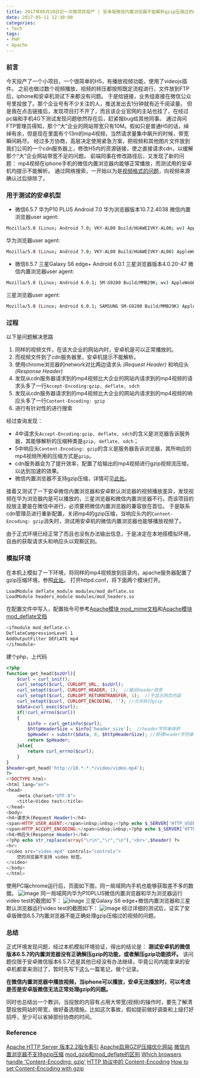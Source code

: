 ```yaml
---
title: 2017年05月10日记一次微项目投产 | 安卓版微信内置浏览器不能解析gzip压缩过的mp4视频的问题
date: 2017-05-11 12:30:00
categories:
- Tech
tags:
- PHP
- Apache
---
```

### 前言
今天投产了一个小项目，一个很简单的H5，有播放视频功能，使用了videojs插件。
之前也做过数个视频播放，视频的转压都按照既定流程进行，文件放到FTP后，iphone和安卓机测试下来都没有问题。
于是给链接，业务组直接在微信公众号里投放了。那个企业号有不少关注的人，推送发出去1分钟就有近千阅读量。
但是我在点击链接后，发现项目打不开了，而且该企业官网的主站也挂了，在经过pc端和手机4G下测试发现问题依然存在后，赶紧报bug给其他同事。
通过询问FTP管理员得知，那个“大”企业的网站带宽只有10M。假如只是普通H5的话，绰绰有余，但是现在里面有个13m的mp4视频，当然请求量集中飙升的时候，带宽瞬间耗尽。
经过多方协商，高层决定使用紧急方案，把视频和其他图片文件放到我们公司的一个cdn服务器上，修改H5内的资源链接，使之直接请求cdn，以缓解那个“大”企业网站带宽不足的问题。
前端同事在修改路径后，又发现了新的问题：
mp4视频在iphone手机的微信内置浏览器内能够正常播放，而测试用的安卓机均提示不能解析。
通过网络搜索，一开始以为是[视频格式的问题](https://segmentfault.com/q/1010000008880318)，向视频来源确认过后排除了。

### 用于测试的安卓机型
* 微信6.5.7 华为P10 PLUS Android 7.0 华为浏览器版本10.7.2.4038
微信内置浏览器user agent:
``` bash
Mozilla/5.0 (Linux; Android 7.0; VKY-AL00 Build/HUAWEIVKY-AL00; wv) AppleWebKit/537.36 (KHTML, like Gecko) Version/4.0 Chrome/53.0.2785.49 Mobile MQQBrowser/6.2 TBS/043220 Safari/537.36 MicroMessenger/6.5.7.1041 NetType/WIFI Language/zh_CN
```
华为浏览器user agent: 
``` bash
Mozilla/5.0 (Linux; Android 7.0; VKY-AL00 Build/HUAWEIVKY-AL00) AppleWebKit/534.30 (KHTML, like Gecko) Version/4.0 Mobile Safari/534.30
```
* 微信6.5.7 三星Galaxy S6 edge+ Android 6.0.1 三星浏览器版本4.0.20-47
微信内置浏览器user agent: 
``` bash
Mozilla/5.0 (Linux; Android 6.0.1; SM-G9280 Build/MMB29K; wv) AppleWebKit/537.36 (KHTML, like Gecko) Version/4.0 Chrome/53.0.2785.49 Mobile MQQBrowser/6.2 TBS/043220 Safari/537.36 MicroMessenger/6.5.7.1041 NetType/WIFI Language/zh_CN
```
三星浏览器user agent: 
``` bash
Mozilla/5.0 (Linux; Android 6.0.1; SAMSUNG SM-G9280 Build/MMB29K) AppleWebKit/537.36 (KHTML, like Gecko) SamsungBrowser/4.0 Chrome/44.0.2403.133 Mobile Safari/537.36
```

### 过程
以下是问题解决思路
1. 同样的视频文件，在该大企业的网站内时，安卓机是可以正常播放的。
2. 而视频文件到了cdn服务器里，安卓机提示不能解析。
3. 使用chrome浏览器的network对比两边请求头 _(Request Header)_ 和响应头 *(Response Header)* 
4. 发现从cdn服务器请求到的mp4视频比大企业的网站内请求到的mp4视频的请求头多了一行`Accept-Encoding:gzip, deflate, sdch`
5. 发现从cdn服务器请求到的mp4视频比大企业的网站内请求到的mp4视频的响应头多了一行`Content-Encoding: gzip`
6. 进行有针对性的进行搜索

经过查询发现：
* 4中请求头`Accept-Encoding:gzip, deflate, sdch`的含义是浏览器告诉服务器，其能够解析的压缩种类是`gzip, deflate, sdch`；
* 5中响应头`Content-Encoding: gzip`的含义是服务器告诉浏览器，其所响应的mp4视频所用的压缩方式是`gzip`。
* cdn服务器会为了提升效率，配置了给输出的mp4视频进行gzip视频流压缩，以达到加速的效果。
* 微信内置浏览器不支持gzip压缩，详情可见[此处](http://www.qcyoung.com/2015/11/11/%E5%BE%AE%E4%BF%A1%E5%86%85%E7%BD%AE%E6%B5%8F%E8%A7%88%E5%99%A8%E4%B8%8D%E6%94%AF%E6%8C%81gzip%E5%8E%8B%E7%BC%A9%E5%8F%8Agzip%E6%A8%A1%E5%9D%97%E9%85%8D%E7%BD%AE%E7%AE%80%E8%BF%B0/)。

接着又测试了一下安卓微信内置浏览器和安卓默认浏览器的视频播放差异，发现视频在华为浏览器内是可以播放的，三星浏览器和微信内置浏览器不行。而该项目的投放主要是在微信中进行，必须要把微信内置浏览器的兼容放在首位。
于是联系cdn管理员进行重新配置，关闭mp4的gzip压缩，当响应头内的`Content-Encoding: gzip`消失时，测试用安卓机的微信内置浏览器也能够播放视频了。

由于正式环境已经正常了而且也没有办法输出信息，于是决定在本地搭模拟环境，自由的获取请求头和响应头以观察区别。

### 模拟环境
在本机上模拟了一下环境，将同样的mp4视频放到目录内，apache服务器配置了gzip压缩环境，参照[此处](http://cl314413.blog.163.com/blog/static/190507976201006105628622/)。
打开httpd.conf，将下面两个模块打开。
``` bash
LoadModule deflate_module modules/mod_deflate.so
LoadModule headers_module modules/mod_headers.so
```
在配置文件中写入，配置指令可参考[Apache模块 mod_mime文档](http://man.chinaunix.net/newsoft/Apache2.2_chinese_manual/mod/mod_mime.html#addoutputfilter)和[Apache模块 mod_deflate文档](http://man.chinaunix.net/newsoft/Apache2.2_chinese_manual/mod/mod_deflate.html#deflatecompressionlevel)
``` bash
<ifmodule mod_deflate.c>
DeflateCompressionLevel 1
AddOutputFilter DEFLATE mp4
</ifmodule>
```
建个php，上代码
``` php
<?php
function get_head($szUrl){
    $curl = curl_init();
    curl_setopt($curl, CURLOPT_URL, $szUrl);
    curl_setopt($curl, CURLOPT_HEADER, 1);  //输出header信息
    curl_setopt($curl, CURLOPT_RETURNTRANSFER, 1);  //不显示网页内容
    curl_setopt($curl, CURLOPT_ENCODING, ''); //允许执行gzip
    $data=curl_exec($curl);
    if(!curl_errno($curl))
    {
        $info = curl_getinfo($curl);
        $httpHeaderSize = $info['header_size'];  //header字符串体积
        $pHeader = substr($data, 0, $httpHeaderSize); //获得header字符串
        return $pHeader;
    }else{
        return curl_errno($curl);
    }
}
$header=get_head('http://10.*.*.*/video/video.mp4');
?>
<!DOCTYPE html>
<html lang="en">
<head>
    <meta charset="UTF-8">
    <title>Video test</title>
</head>
<body>
<h4>请求头(Request Header)</h4>
<span>HTTP_USER_AGENT:</span>&nbsp;&nbsp;<?php echo $_SERVER['HTTP_USER_AGENT'] ?><br>
<span>HTTP_ACCEPT_ENCODING:</span>&nbsp;&nbsp;<?php echo $_SERVER['HTTP_ACCEPT_ENCODING'] ?>
<h4>响应头(Response Header)</h4>
<?php echo str_replace(array("\r\n","\r","\n"),'<br>',$header) ?>
<hr>
<video src="video.mp4" controls="controls">
    您的浏览器不支持 video 标签。
</video>
</body>
</html>
```
使用PC端chrome运行后，页面如下图，同一局域网内手机也能够获取差不多的数据。
![image](/images/vt_pc_chrome.jpg)
同一局域网内华为P10PLUS微信内置浏览器和华为浏览器运行video test的截图如下：
![image](/images/vt_hw_comb.jpg)
三星Galaxy S6 edge+微信内置浏览器和三星默认浏览器运行video test的截图如下：
![image](/images/vt_s6_comb_fix.jpg)
经过详细的测试后，证实了安卓版微信6.5.7内置浏览器不能正确处理gzip压缩过的视频的问题。

### 总结
正式环境发现问题，经过本机模拟环境验证，得出的结论是：
**测试安卓机的微信版本6.5.7的内置浏览器没有正确解压gzip的功能，或者解压gzip功能损坏。**
该问题仅限于安卓微信版本6.5.7还是其他已经没有办法继续，毕竟公司内能拿来的安卓机都拿来测过了，暂时先写下这么一篇笔记，做个记录。

**在微信内置浏览器中播放视频，当iphone可以播放，安卓无法播放时，可以考虑是否是安卓版微信无法正常处理gzip的问题。**

同时也总结出一个教训，当投放的内容有占用大带宽(视频)的操作时，要先了解清楚投放网站的带宽，做好备选措施。比如这次事故，假如提前做好调查和上级打好招呼，至少可以省掉部份协商的时间。

### Reference
[Apache HTTP Server 版本2.2指令索引](http://man.chinaunix.net/newsoft/Apache2.2_chinese_manual/mod/directives.html)
[Apache启用GZIP压缩优化网站](http://cl314413.blog.163.com/blog/static/190507976201006105628622/)
[微信内置浏览器不支持gzip压缩](http://www.qcyoung.com/2015/11/11/%E5%BE%AE%E4%BF%A1%E5%86%85%E7%BD%AE%E6%B5%8F%E8%A7%88%E5%99%A8%E4%B8%8D%E6%94%AF%E6%8C%81gzip%E5%8E%8B%E7%BC%A9%E5%8F%8Agzip%E6%A8%A1%E5%9D%97%E9%85%8D%E7%BD%AE%E7%AE%80%E8%BF%B0/)
[mod_gzip和mod_deflate的区别](https://seonoco.com/the-difference-between-mod-deflate-and-mod-gzip)
[Which browsers handle 'Content-Encoding: gzip'](https://webmasters.stackexchange.com/questions/22217/which-browsers-handle-content-encoding-gzip-and-which-of-them-has-any-special)
[HTTP 协议中的 Content-Encoding](https://imququ.com/post/content-encoding-header-in-http.html)
[How to set Content-Encoding with gzip](http://stackoverflow.com/questions/864448/how-to-set-content-encoding-with-gzip)
